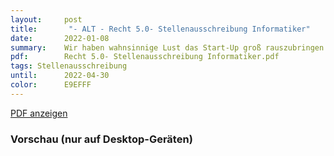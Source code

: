 ```yaml
---
layout:     post
title:       "- ALT - Recht 5.0- Stellenausschreibung Informatiker"
date:       2022-01-08
summary:    Wir haben wahnsinnige Lust das Start-Up groß rauszubringen und Du hoffentlich auch?
pdf:        Recht 5.0- Stellenausschreibung Informatiker.pdf 
tags: Stellenausschreibung
until:		2022-04-30
color:      E9EFFF
---
```


<a class="btn btn-primary" href="{{ site.url }}/attachments/{{page.pdf}}">PDF anzeigen</a>

<h3>Vorschau (nur auf Desktop-Geräten)</h3>
<div class="d-none d-sm-block">
    <object data="{{ site.url }}/attachments/{{page.pdf}}" width="100%" height="1010" type='application/pdf'>
    </object>
</div>